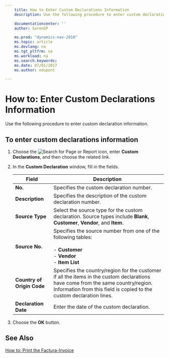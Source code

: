 ```yaml
---
    title: How to Enter Custom Declarations Information
    description: Use the following procedure to enter custom declaration information.

    documentationcenter: ''
    author: SorenGP

    ms.prod: "dynamics-nav-2018"
    ms.topic: article
    ms.devlang: na
    ms.tgt_pltfrm: na
    ms.workload: na
    ms.search.keywords:
    ms.date: 07/01/2017
    ms.author: edupont

---
```

# How to: Enter Custom Declarations Information
Use the following procedure to enter custom declaration information.  

## To enter custom declarations information  

1.  Choose the ![Search for Page or Report](../../media/ui-search/search_small.png "Search for Page or Report icon") icon, enter **Custom Declarations**, and then choose the related link.  
2.  In the **Custom Declaration** window, fill in the fields.  

    |Field|Description|  
    |---------------------------------|---------------------------------------|  
    |**No.**|Specifies the custom declaration number.|  
    |**Description**|Specifies the description of the custom declaration number.|  
    |**Source Type**|Select the source type for the custom declaration. Source types include **Blank**, **Customer**, **Vendor**, and **Item**.|  
    |**Source No.**|Specifies the source number from one of the following tables:<br /><br /> -   **Customer**<br />-   **Vendor**<br />-   **Item List**|  
    |**Country of Origin Code**|Specifies the country/region for the customer if all the items in the custom declarations have come from the same country/region. Information from this field is copied to the custom declaration lines.|  
    |**Declaration Date**|Enter the date of the custom declaration.|  

3.  Choose the **OK** button.  

## See Also  
[How to: Print the Factura-Invoice](how-to-print-the-factura-invoice.md)
